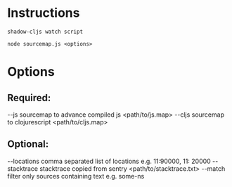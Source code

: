 # Instructions

`shadow-cljs watch script`

`node sourcemap.js <options>`

# Options

## Required:

  --js sourcemap to advance compiled js <path/to/js.map>
  --cljs sourcemap to clojurescript <path/to/cljs.map>

## Optional:
  --locations comma separated list of locations e.g. 11:90000, 11: 20000
  --stacktrace stacktrace copied from sentry <path/to/stacktrace.txt>
  --match filter only sources containing text e.g. some-ns
